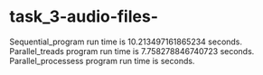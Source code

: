 # task_3-audio-files-
Sequential_program run time is 10.213497161865234 seconds.
Parallel_treads program run time is 7.758278846740723 seconds.
Parallel_processess program run time is seconds.

